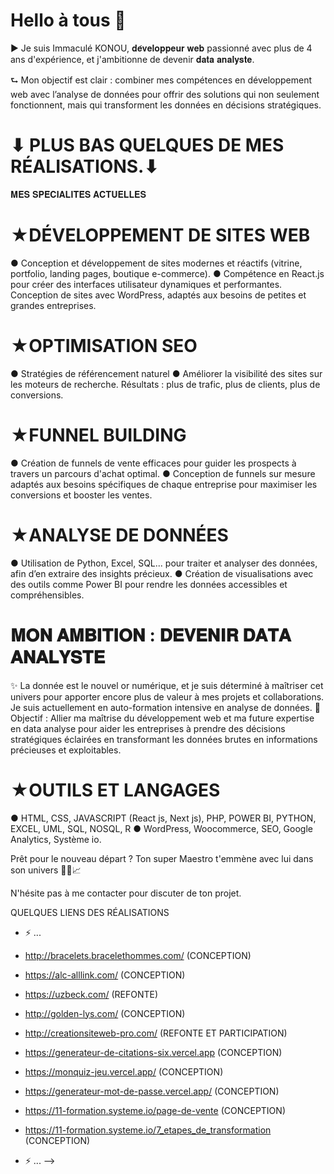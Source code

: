 # Hello à tous 👋

▶ Je suis Immaculé KONOU, 𝐝𝐞́𝐯𝐞𝐥𝐨𝐩𝐩𝐞𝐮𝐫 𝐰𝐞𝐛 passionné avec plus de 4 ans d'expérience, et j'ambitionne de devenir 𝐝𝐚𝐭𝐚 𝐚𝐧𝐚𝐥𝐲𝐬𝐭𝐞. 

⮑ Mon objectif est clair : combiner mes compétences en développement web avec l’analyse de données pour offrir des solutions qui non seulement fonctionnent, mais qui transforment les données en décisions stratégiques.



# ⬇ PLUS BAS QUELQUES DE MES RÉALISATIONS.⬇



𝐌𝐄𝐒 𝐒𝐏𝐄́𝐂𝐈𝐀𝐋𝐈𝐓𝐄́𝐒 𝐀𝐂𝐓𝐔𝐄𝐋𝐋𝐄𝐒

# ★DÉVELOPPEMENT DE SITES WEB

● Conception et développement de sites modernes et réactifs (vitrine, portfolio, landing pages, boutique e-commerce).
● Compétence en React.js pour créer des interfaces utilisateur dynamiques et performantes.
Conception de sites avec WordPress, adaptés aux besoins de petites et grandes entreprises.

# ★OPTIMISATION SEO

● Stratégies de référencement naturel
● Améliorer la visibilité des sites sur les moteurs de recherche.
Résultats : plus de trafic, plus de clients, plus de conversions.

# ★FUNNEL BUILDING

● Création de funnels de vente efficaces pour guider les prospects à travers un parcours d'achat optimal.
● Conception de funnels sur mesure adaptés aux besoins spécifiques de chaque entreprise pour maximiser les conversions et booster les ventes.

# ★ANALYSE DE DONNÉES

● Utilisation de Python, Excel, SQL... pour traiter et analyser des données, afin d’en extraire des insights précieux.
● Création de visualisations avec des outils comme Power BI pour rendre les données accessibles et compréhensibles.

# 𝐌𝐎𝐍 𝐀𝐌𝐁𝐈𝐓𝐈𝐎𝐍 : 𝐃𝐄𝐕𝐄𝐍𝐈𝐑 𝐃𝐀𝐓𝐀 𝐀𝐍𝐀𝐋𝐘𝐒𝐓𝐄

✨ La donnée est le nouvel or numérique, et je suis déterminé à maîtriser cet univers pour apporter encore plus de valeur à mes projets et collaborations. Je suis actuellement en auto-formation intensive en analyse de données.
🎯 Objectif : Allier ma maîtrise du développement web et ma future expertise en data analyse pour aider les entreprises à prendre des décisions stratégiques éclairées en transformant les données brutes en informations précieuses et exploitables.

# ★OUTILS ET LANGAGES

● HTML, CSS, JAVASCRIPT (React js, Next js), PHP, POWER BI, PYTHON, EXCEL, UML, SQL, NOSQL, R
● WordPress, Woocommerce, SEO, Google Analytics, Système io.


Prêt pour le nouveau départ ? Ton super Maestro t'emmène avec lui dans son univers 👨‍💻📈

N'hésite pas à me contacter pour discuter de ton projet.

QUELQUES LIENS DES RÉALISATIONS

- ⚡ ...

- http://bracelets.bracelethommes.com/ (CONCEPTION)
- https://alc-alllink.com/ (CONCEPTION)
- https://uzbeck.com/ (REFONTE)
- http://golden-lys.com/ (CONCEPTION)
- http://creationsiteweb-pro.com/ (REFONTE ET PARTICIPATION)
- https://generateur-de-citations-six.vercel.app (CONCEPTION)
- https://monquiz-jeu.vercel.app/ (CONCEPTION)
- https://generateur-mot-de-passe.vercel.app/ (CONCEPTION)
- https://11-formation.systeme.io/page-de-vente (CONCEPTION)
- https://11-formation.systeme.io/7_etapes_de_transformation (CONCEPTION)
 
- ⚡ ...
-->
